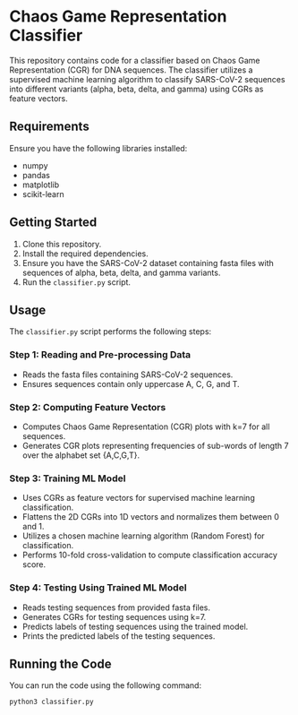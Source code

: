 # Chaos Game Representation Classifier

This repository contains code for a classifier based on Chaos Game Representation (CGR) for DNA sequences. The classifier utilizes a supervised machine learning algorithm to classify SARS-CoV-2 sequences into different variants (alpha, beta, delta, and gamma) using CGRs as feature vectors.

## Requirements

Ensure you have the following libraries installed:

- numpy
- pandas
- matplotlib
- scikit-learn

## Getting Started

1. Clone this repository.
2. Install the required dependencies.
3. Ensure you have the SARS-CoV-2 dataset containing fasta files with sequences of alpha, beta, delta, and gamma variants.
4. Run the `classifier.py` script.

## Usage

The `classifier.py` script performs the following steps:

### Step 1: Reading and Pre-processing Data

- Reads the fasta files containing SARS-CoV-2 sequences.
- Ensures sequences contain only uppercase A, C, G, and T.

### Step 2: Computing Feature Vectors

- Computes Chaos Game Representation (CGR) plots with k=7 for all sequences.
- Generates CGR plots representing frequencies of sub-words of length 7 over the alphabet set {A,C,G,T}.

### Step 3: Training ML Model

- Uses CGRs as feature vectors for supervised machine learning classification.
- Flattens the 2D CGRs into 1D vectors and normalizes them between 0 and 1.
- Utilizes a chosen machine learning algorithm (Random Forest) for classification.
- Performs 10-fold cross-validation to compute classification accuracy score.

### Step 4: Testing Using Trained ML Model

- Reads testing sequences from provided fasta files.
- Generates CGRs for testing sequences using k=7.
- Predicts labels of testing sequences using the trained model.
- Prints the predicted labels of the testing sequences.

## Running the Code

You can run the code using the following command:

```bash
python3 classifier.py

